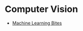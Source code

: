 # Computer Vision
- [Machine Learning Bites](https://www.notion.so/Machine-Learning-Bites-7c1675ecb587451e9caf793c68972276)
